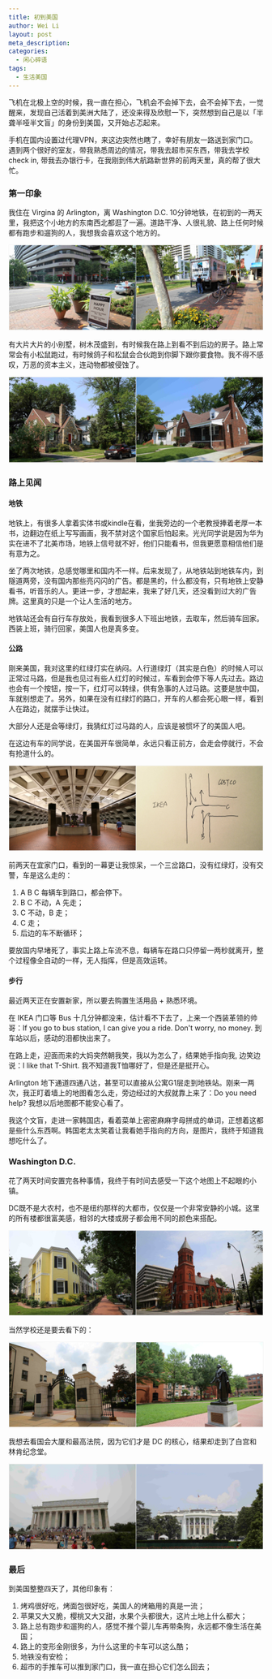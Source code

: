 ```yaml
---
title: 初到美国
author: Wei Li
layout: post
meta_description: 
categories:
  - 闲心碎语
tags:
  - 生活美国
---
```

飞机在北极上空的时候，我一直在担心，飞机会不会掉下去，会不会掉下去，一觉醒来，发现自己活着到美洲大陆了，还没来得及欣慰一下，突然想到自己是以「半聋半哑半文盲」的身份到美国，又开始忐忑起来。

手机在国内设置过代理VPN，来这边突然也瞎了，幸好有朋友一路送到家门口。遇到两个很好的室友，带我熟悉周边的情况，带我去超市买东西，带我去学校check in, 带我去办银行卡，在我刚到伟大航路新世界的前两天里，真的帮了很大忙。

### 第一印象
我住在 Virgina 的 Arlington，离 Washington D.C. 10分钟地铁，在初到的一两天里，我把这个小地方的东南西北都逛了一遍。道路干净、人很礼貌、路上任何时候都有跑步和遛狗的人，我想我会喜欢这个地方的。

![阿灵顿][arlington]

有大片大片的小别墅，树木茂盛到，有时候我在路上到看不到后边的房子。路上常常会有小松鼠跑过，有时候鸽子和松鼠会合伙跑到你脚下跟你要食物。我不得不感叹，万恶的资本主义，连动物都被侵蚀了。

![别墅][villa]

### 路上见闻

#### 地铁
地铁上，有很多人拿着实体书或kindle在看，坐我旁边的一个老教授捧着老厚一本书，边翻边在纸上写写画画，我不禁对这个国家后怕起来。光光同学说是因为华为实在进不了北美市场，地铁上信号就不好，他们只能看书，但我更愿意相信他们是有意为之。

坐了两次地铁，总感觉哪里和国内不一样。后来发现了，从地铁站到地铁车内，到隧道两旁，没有国内那些亮闪闪的广告。都是黑的，什么都没有，只有地铁上安静看书，听音乐的人。更进一步，才想起来，我来了好几天，还没看到过大的广告牌。这里真的只是一个让人生活的地方。

地铁站还会有自行车存放处，我看到很多人下班出地铁，去取车，然后骑车回家。西装上班，骑行回家，美国人也是真多变。

#### 公路
刚来美国，我对这里的红绿灯实在纳闷。人行道绿灯（其实是白色）的时候人可以正常过马路，但是我也见过有些人红灯的时候过，车看到会停下等人先过去。路边也会有一个按钮，按一下，红灯可以转绿，供有急事的人过马路。这要是放中国，车就别想走了。另外，如果在没有红绿灯的路口，开车的人都会死心眼一样，看到人在路边，就摆手让快过。

大部分人还是会等绿灯，我猜红灯过马路的人，应该是被惯坏了的美国人吧。

在这边有车的同学说，在美国开车很简单，永远只看正前方，会走会停就行，不会有抢道什么的。

![地铁和三岔口][divergence]

前两天在宜家门口，看到的一幕更让我惊呆，一个三岔路口，没有红绿灯，没有交警，车是这么走的：

1. A B C 每辆车到路口，都会停下。
2. B C 不动，A 先走；
3. C 不动，B 走；
4. C 走；
5. 后边的车不断循环；

要放国内早堵死了，事实上路上车流不息，每辆车在路口只停留一两秒就离开，整个过程像全自动的一样，无人指挥，但是高效运转。 

#### 步行
最近两天正在安置新家，所以要去购置生活用品 + 熟悉环境。

在 IKEA 门口等 Bus 十几分钟都没来，估计看不下去了，上来一个西装革领的帅哥：If you go to bus station, I can give you a ride. Don't worry, no money. 到车站以后，感动的泪都快出来了。

在路上走，迎面而来的大妈突然朝我笑，我以为怎么了，结果她手指向我, 边笑边说：I like that T-Shirt. 我不知道我T恤哪好了，但是还是挺开心。

Arlington 地下通道四通八达，甚至可以直接从公寓G1层走到地铁站。刚来一两次，我正盯着墙上的地图看怎么走，旁边经过的大叔就靠上来了：Do you need help? 我想以后地图都不能安心看了。

我这个文盲，走进一家韩国店，看着菜单上密密麻麻字母拼成的单词，正想着这都是些什么东西啊。韩国老太太笑着让我看她手指向的方向，是图片，我终于知道我想吃什么了。

### Washington D.C.
花了两天时间安置完各种事情，我终于有时间去感受一下这个地图上不起眼的小镇。

DC既不是大农村，也不是纽约那样的大都市，仅仅是一个非常安静的小城。这里的所有楼都很富美感，相邻的大楼或房子都会用不同的颜色来搭配。

![颜色房子][house]

当然学校还是要去看下的：

![GWU][gwu]

我想去看国会大厦和最高法院，因为它们才是 DC 的核心，结果却走到了白宫和林肯纪念堂。

![白宫][whitehouse]

### 最后
到美国整整四天了，其他印象有：

1. 烤鸡很好吃，烤面包很好吃，美国人的烤箱用的真是一流；
2. 苹果又大又脆，樱桃又大又甜，水果个头都很大，这片土地上什么都大；
3. 路上总有跑步和遛狗的人，感觉不推个婴儿车再带条狗，永远都不像生活在美国；
4. 路上的变形金刚很多，为什么这里的卡车可以这么酷；
5. 地铁没有安检；
6. 超市的手推车可以推到家门口，我一直在担心它们怎么回去；

[arlington]: /uploads/2015/07/阿灵顿.jpg
[villa]: /uploads/2015/07/别墅.jpg
[divergence]: /uploads/2015/07/地铁三岔口.jpg
[house]: /uploads/2015/07/颜色房子.jpg
[gwu]: /uploads/2015/07/gwu.jpg
[whitehouse]: /uploads/2015/07/白宫.jpg








